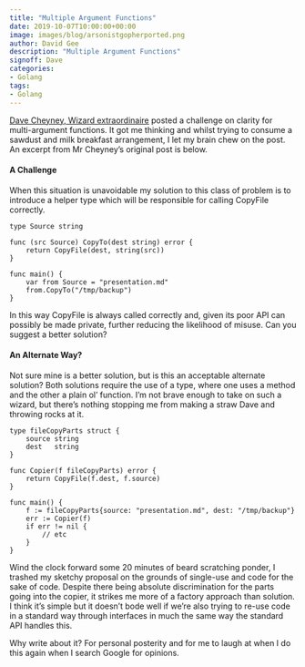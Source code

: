 ```yaml
---
title: "Multiple Argument Functions"
date: 2019-10-07T10:00:00+00:00
image: images/blog/arsonistgopherported.png
author: David Gee
description: "Multiple Argument Functions"
signoff: Dave
categories:
- Golang
tags:
- Golang
---
```


[Dave Cheyney, Wizard extraordinaire](https://dave.cheney.net/2019/09/24/be-wary-of-functions-which-take-several-parameters-of-the-same-type) posted a challenge on clarity for multi-argument functions. It got me thinking and whilst trying to consume a sawdust and milk breakfast arrangement, I let my brain chew on the post. An excerpt from Mr Cheyney’s original post is below.

#### A Challenge

When this situation is unavoidable my solution to this class of problem is to introduce a helper type which will be responsible for calling CopyFile correctly.

```golang
type Source string

func (src Source) CopyTo(dest string) error {
    return CopyFile(dest, string(src))
}

func main() {
    var from Source = "presentation.md"
    from.CopyTo("/tmp/backup")
}
```

In this way CopyFile is always called correctly and, given its poor API can possibly be made private, further reducing the likelihood of misuse. Can you suggest a better solution?

#### An Alternate Way?

Not sure mine is a better solution, but is this an acceptable alternate solution? Both solutions require the use of a type, where one uses a method and the other a plain ol’ function. I’m not brave enough to take on such a wizard, but there’s nothing stopping me from making a straw Dave and throwing rocks at it.

```golang
type fileCopyParts struct {
    source string
    dest   string
}

func Copier(f fileCopyParts) error {
    return CopyFile(f.dest, f.source)
}

func main() {
    f := fileCopyParts{source: "presentation.md", dest: "/tmp/backup"}
    err := Copier(f)
    if err != nil {
        // etc
    }
}
```

Wind the clock forward some 20 minutes of beard scratching ponder, I trashed my sketchy proposal on the grounds of single-use and code for the sake of code. Despite there being absolute discrimination for the parts going into the copier, it strikes me more of a factory approach than solution. I think it’s simple but it doesn’t bode well if we’re also trying to re-use code in a standard way through interfaces in much the same way the standard API handles this.

Why write about it? For personal posterity and for me to laugh at when I do this again when I search Google for opinions.

